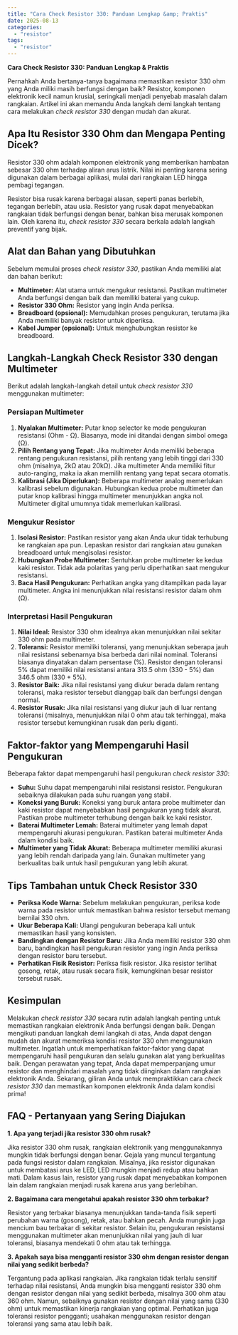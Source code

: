 ```yaml
---
title: "Cara Check Resistor 330: Panduan Lengkap &amp; Praktis"
date: 2025-08-13
categories: 
  - "resistor"
tags: 
  - "resistor"
---
```


**Cara Check Resistor 330: Panduan Lengkap & Praktis**

Pernahkah Anda bertanya-tanya bagaimana memastikan resistor 330 ohm yang Anda miliki masih berfungsi dengan baik? Resistor, komponen elektronik kecil namun krusial, seringkali menjadi penyebab masalah dalam rangkaian. Artikel ini akan memandu Anda langkah demi langkah tentang cara melakukan _check resistor 330_ dengan mudah dan akurat.

## Apa Itu Resistor 330 Ohm dan Mengapa Penting Dicek?

Resistor 330 ohm adalah komponen elektronik yang memberikan hambatan sebesar 330 ohm terhadap aliran arus listrik. Nilai ini penting karena sering digunakan dalam berbagai aplikasi, mulai dari rangkaian LED hingga pembagi tegangan.

Resistor bisa rusak karena berbagai alasan, seperti panas berlebih, tegangan berlebih, atau usia. Resistor yang rusak dapat menyebabkan rangkaian tidak berfungsi dengan benar, bahkan bisa merusak komponen lain. Oleh karena itu, _check resistor 330_ secara berkala adalah langkah preventif yang bijak.

## Alat dan Bahan yang Dibutuhkan

Sebelum memulai proses _check resistor 330_, pastikan Anda memiliki alat dan bahan berikut:

- **Multimeter:** Alat utama untuk mengukur resistansi. Pastikan multimeter Anda berfungsi dengan baik dan memiliki baterai yang cukup.
- **Resistor 330 Ohm:** Resistor yang ingin Anda periksa.
- **Breadboard (opsional):** Memudahkan proses pengukuran, terutama jika Anda memiliki banyak resistor untuk diperiksa.
- **Kabel Jumper (opsional):** Untuk menghubungkan resistor ke breadboard.

## Langkah-Langkah Check Resistor 330 dengan Multimeter

Berikut adalah langkah-langkah detail untuk _check resistor 330_ menggunakan multimeter:

### Persiapan Multimeter

1. **Nyalakan Multimeter:** Putar knop selector ke mode pengukuran resistansi (Ohm - Ω). Biasanya, mode ini ditandai dengan simbol omega (Ω).
2. **Pilih Rentang yang Tepat:** Jika multimeter Anda memiliki beberapa rentang pengukuran resistansi, pilih rentang yang lebih tinggi dari 330 ohm (misalnya, 2kΩ atau 20kΩ). Jika multimeter Anda memiliki fitur auto-ranging, maka ia akan memilih rentang yang tepat secara otomatis.
3. **Kalibrasi (Jika Diperlukan):** Beberapa multimeter analog memerlukan kalibrasi sebelum digunakan. Hubungkan kedua probe multimeter dan putar knop kalibrasi hingga multimeter menunjukkan angka nol. Multimeter digital umumnya tidak memerlukan kalibrasi.

### Mengukur Resistor

1. **Isolasi Resistor:** Pastikan resistor yang akan Anda ukur tidak terhubung ke rangkaian apa pun. Lepaskan resistor dari rangkaian atau gunakan breadboard untuk mengisolasi resistor.
2. **Hubungkan Probe Multimeter:** Sentuhkan probe multimeter ke kedua kaki resistor. Tidak ada polaritas yang perlu diperhatikan saat mengukur resistansi.
3. **Baca Hasil Pengukuran:** Perhatikan angka yang ditampilkan pada layar multimeter. Angka ini menunjukkan nilai resistansi resistor dalam ohm (Ω).

### Interpretasi Hasil Pengukuran

1. **Nilai Ideal:** Resistor 330 ohm idealnya akan menunjukkan nilai sekitar 330 ohm pada multimeter.
2. **Toleransi:** Resistor memiliki toleransi, yang menunjukkan seberapa jauh nilai resistansi sebenarnya bisa berbeda dari nilai nominal. Toleransi biasanya dinyatakan dalam persentase (%). Resistor dengan toleransi 5% dapat memiliki nilai resistansi antara 313.5 ohm (330 - 5%) dan 346.5 ohm (330 + 5%).
3. **Resistor Baik:** Jika nilai resistansi yang diukur berada dalam rentang toleransi, maka resistor tersebut dianggap baik dan berfungsi dengan normal.
4. **Resistor Rusak:** Jika nilai resistansi yang diukur jauh di luar rentang toleransi (misalnya, menunjukkan nilai 0 ohm atau tak terhingga), maka resistor tersebut kemungkinan rusak dan perlu diganti.

## Faktor-faktor yang Mempengaruhi Hasil Pengukuran

Beberapa faktor dapat mempengaruhi hasil pengukuran _check resistor 330_:

- **Suhu:** Suhu dapat mempengaruhi nilai resistansi resistor. Pengukuran sebaiknya dilakukan pada suhu ruangan yang stabil.
- **Koneksi yang Buruk:** Koneksi yang buruk antara probe multimeter dan kaki resistor dapat menyebabkan hasil pengukuran yang tidak akurat. Pastikan probe multimeter terhubung dengan baik ke kaki resistor.
- **Baterai Multimeter Lemah:** Baterai multimeter yang lemah dapat mempengaruhi akurasi pengukuran. Pastikan baterai multimeter Anda dalam kondisi baik.
- **Multimeter yang Tidak Akurat:** Beberapa multimeter memiliki akurasi yang lebih rendah daripada yang lain. Gunakan multimeter yang berkualitas baik untuk hasil pengukuran yang lebih akurat.

## Tips Tambahan untuk Check Resistor 330

- **Periksa Kode Warna:** Sebelum melakukan pengukuran, periksa kode warna pada resistor untuk memastikan bahwa resistor tersebut memang bernilai 330 ohm.
- **Ukur Beberapa Kali:** Ulangi pengukuran beberapa kali untuk memastikan hasil yang konsisten.
- **Bandingkan dengan Resistor Baru:** Jika Anda memiliki resistor 330 ohm baru, bandingkan hasil pengukuran resistor yang ingin Anda periksa dengan resistor baru tersebut.
- **Perhatikan Fisik Resistor:** Periksa fisik resistor. Jika resistor terlihat gosong, retak, atau rusak secara fisik, kemungkinan besar resistor tersebut rusak.

## Kesimpulan

Melakukan _check resistor 330_ secara rutin adalah langkah penting untuk memastikan rangkaian elektronik Anda berfungsi dengan baik. Dengan mengikuti panduan langkah demi langkah di atas, Anda dapat dengan mudah dan akurat memeriksa kondisi resistor 330 ohm menggunakan multimeter. Ingatlah untuk memperhatikan faktor-faktor yang dapat mempengaruhi hasil pengukuran dan selalu gunakan alat yang berkualitas baik. Dengan perawatan yang tepat, Anda dapat memperpanjang umur resistor dan menghindari masalah yang tidak diinginkan dalam rangkaian elektronik Anda. Sekarang, giliran Anda untuk mempraktikkan cara _check resistor 330_ dan memastikan komponen elektronik Anda dalam kondisi prima!

## FAQ - Pertanyaan yang Sering Diajukan

**1\. Apa yang terjadi jika resistor 330 ohm rusak?**

Jika resistor 330 ohm rusak, rangkaian elektronik yang menggunakannya mungkin tidak berfungsi dengan benar. Gejala yang muncul tergantung pada fungsi resistor dalam rangkaian. Misalnya, jika resistor digunakan untuk membatasi arus ke LED, LED mungkin menjadi redup atau bahkan mati. Dalam kasus lain, resistor yang rusak dapat menyebabkan komponen lain dalam rangkaian menjadi rusak karena arus yang berlebihan.

**2\. Bagaimana cara mengetahui apakah resistor 330 ohm terbakar?**

Resistor yang terbakar biasanya menunjukkan tanda-tanda fisik seperti perubahan warna (gosong), retak, atau bahkan pecah. Anda mungkin juga mencium bau terbakar di sekitar resistor. Selain itu, pengukuran resistansi menggunakan multimeter akan menunjukkan nilai yang jauh di luar toleransi, biasanya mendekati 0 ohm atau tak terhingga.

**3\. Apakah saya bisa mengganti resistor 330 ohm dengan resistor dengan nilai yang sedikit berbeda?**

Tergantung pada aplikasi rangkaian. Jika rangkaian tidak terlalu sensitif terhadap nilai resistansi, Anda mungkin bisa mengganti resistor 330 ohm dengan resistor dengan nilai yang sedikit berbeda, misalnya 300 ohm atau 360 ohm. Namun, sebaiknya gunakan resistor dengan nilai yang sama (330 ohm) untuk memastikan kinerja rangkaian yang optimal. Perhatikan juga toleransi resistor pengganti; usahakan menggunakan resistor dengan toleransi yang sama atau lebih baik.
